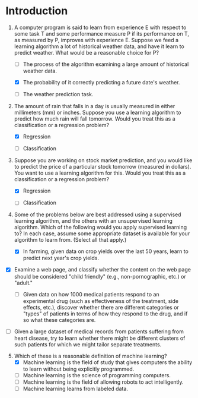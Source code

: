 # Introduction

1. A computer program is said to learn from experience E with respect to some task T and some performance measure P if its performance on T, as measured by P, improves with experience E. Suppose we feed a learning algorithm a lot of historical weather data, and have it learn to predict weather. What would be a reasonable choice for P?

   - [ ] The process of the algorithm examining a large amount of historical weather data.
   - [x] The probability of it correctly predicting a future date's weather.
   - [ ] The weather prediction task.

   

2. The amount of rain that falls in a day is usually measured in either millimeters (mm) or inches. Suppose you use a learning algorithm to predict how much rain will fall tomorrow. Would you treat this as a classification or a regression problem?

   - [x] Regression
   - [ ] Classification

   

3. Suppose you are working on stock market prediction, and you would like to predict the price of a particular stock tomorrow (measured in dollars). You want to use a learning algorithm for this. Would you treat this as a classification or a regression problem?

   - [x] Regression
   - [ ] Classification

   

4. Some of the problems below are best addressed using a supervised learning algorithm, and the others with an unsupervised learning algorithm. Which of the following would you apply supervised learning to? In each case, assume some appropriate dataset is available for your algorithm to learn from. (Select all that apply.)

   - [x] In farming, given data on crop yields over the last 50 years, learn to predict next year's crop yields.
- [x] Examine a web page, and classify whether the content on the web page should be considered "child friendly" (e.g., non-pornographic, etc.) or "adult."
   - [ ] Given data on how 1000 medical patients respond to an experimental drug (such as effectiveness of the treatment, side effects, etc.), discover whether there are different categories or "types" of patients in terms of how they respond to the drug, and if so what these categories are.
- [ ] Given a large dataset of medical records from patients suffering from heart disease, try to learn whether there might be different clusters of such patients for which we might tailor separate treatments.
   
   

5. Which of these is a reasonable definition of machine learning?
   - [x] Machine learning is the field of study that gives computers the ability to learn without being explicitly programmed.
   - [ ] Machine learning is the science of programming computers.
   - [ ] Machine learning is the field of allowing robots to act intelligently.
   - [ ] Machine learning learns from labeled data.